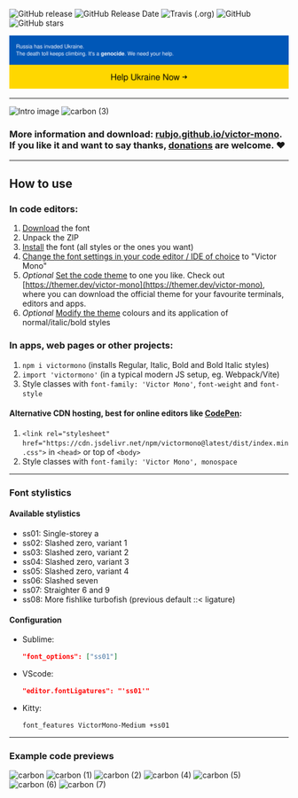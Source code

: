 ![GitHub release](https://img.shields.io/github/release/rubjo/victor-mono.svg)
![GitHub Release Date](https://img.shields.io/github/release-date/rubjo/victor-mono.svg)
![Travis (.org)](https://img.shields.io/travis/rubjo/victor-mono.svg?logo=travis)
![GitHub](https://img.shields.io/github/license/rubjo/victor-mono.svg)
![GitHub stars](https://img.shields.io/github/stars/rubjo/victor-mono.svg?style=social)

[![Stand With Ukraine](https://raw.githubusercontent.com/vshymanskyy/StandWithUkraine/main/banner2-direct.svg)](https://vshymanskyy.github.io/StandWithUkraine)
***

![Intro image](https://github.com/rubjo/victor-mono/raw/master/public/twitter.png)
![carbon (3)](https://user-images.githubusercontent.com/42270947/117447088-53e03300-af3d-11eb-84e2-df1713e77019.png)

### More information and download: [rubjo.github.io/victor-mono](https://rubjo.github.io/victor-mono). If you like it and want to say thanks, [donations](https://www.paypal.com/donate?hosted_button_id=T8Q8AHYNNXELW) are welcome. ❤️

***

## How to use

### In code editors:
1. [Download](https://rubjo.github.io/victor-mono/VictorMonoAll.zip) the font
2. Unpack the ZIP
3. [Install](https://www.google.com/search?q=how+to+install+fonts) the font (all styles or the ones you want)
4. [Change the font settings in your code editor / IDE of choice](https://www.google.com/search?q=how+to+change+font+settings+in+VS+Code) to "Victor Mono"
5. _Optional_ [Set the code theme](https://www.google.com/search?q=how+to+change+theme+in+VS+Code) to one you like.
Check out [https://themer.dev/victor-mono](https://themer.dev/victor-mono), where you can download the official theme for your favourite terminals, editors and apps.
6. _Optional_ [Modify the theme](https://www.google.com/search?q=how+to+modify+themes+in+VS+Code) colours and its application of normal/italic/bold styles

### In apps, web pages or other projects:
1. `npm i victormono` (installs Regular, Italic, Bold and Bold Italic styles)
2. `import 'victormono'` (in a typical modern JS setup, eg. Webpack/Vite)
3. Style classes with `font-family: 'Victor Mono'`, `font-weight` and `font-style`

#### Alternative CDN hosting, best for online editors like [CodePen](https://codepen.io/tomByrer/pen/MWWagVp):
1. `<link rel="stylesheet" href="https://cdn.jsdelivr.net/npm/victormono@latest/dist/index.min.css">` in `<head>` or top of `<body>`
2. Style classes with `font-family: 'Victor Mono', monospace`


***


### Font stylistics

#### Available stylistics
- ss01: Single-storey a
- ss02: Slashed zero, variant 1
- ss03: Slashed zero, variant 2
- ss04: Slashed zero, variant 3
- ss05: Slashed zero, variant 4
- ss06: Slashed seven
- ss07: Straighter 6 and 9
- ss08: More fishlike turbofish (previous default ::< ligature)

#### Configuration

- Sublime:
	```json
	"font_options": ["ss01"]
	```

- VScode:
	```json
	"editor.fontLigatures": "'ss01'"
	```

- Kitty:
	```
	font_features VictorMono-Medium +ss01
	```

***


### Example code previews

![carbon](https://user-images.githubusercontent.com/42270947/117446571-8ccbd800-af3c-11eb-8f34-bd8250e1920b.png)
![carbon (1)](https://user-images.githubusercontent.com/42270947/117447058-46c34400-af3d-11eb-8c2d-007ae5d686cb.png)
![carbon (2)](https://user-images.githubusercontent.com/42270947/117447070-4cb92500-af3d-11eb-9254-4ee5628170c6.png)
![carbon (4)](https://user-images.githubusercontent.com/42270947/117447095-56db2380-af3d-11eb-89fe-2bcb873cd112.png)
![carbon (5)](https://user-images.githubusercontent.com/42270947/117447107-5b074100-af3d-11eb-8101-69fb61e6c402.png)
![carbon (6)](https://user-images.githubusercontent.com/42270947/117447119-5f335e80-af3d-11eb-9952-e745a7ddafac.png)
![carbon (7)](https://user-images.githubusercontent.com/42270947/117447143-6490a900-af3d-11eb-87a5-6d1fe2e7a9ca.png)





